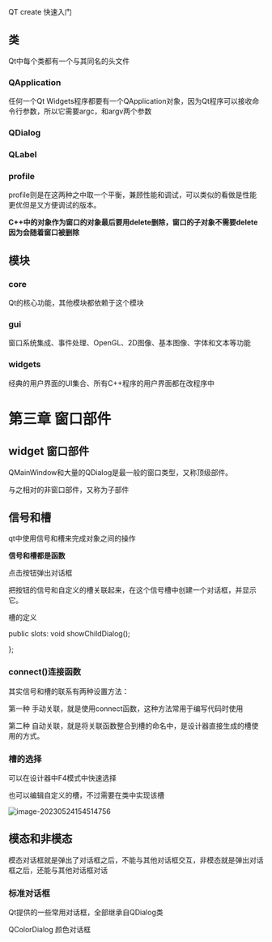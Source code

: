 QT create 快速入门



## 类

Qt中每个类都有一个与其同名的头文件

### QApplication

任何一个Qt Widgets程序都要有一个QApplication对象，因为Qt程序可以接收命令行参数，所以它需要argc，和argv两个参数

### QDialog



### QLabel

### profile

profile则是在这两种之中取一个平衡，兼顾性能和调试，可以类似的看做是性能更优但是又方便调试的版本。





**C++中的对象作为窗口的对象最后要用delete删除，窗口的子对象不需要delete因为会随着窗口被删除**



## 模块

### core

Qt的核心功能，其他模块都依赖于这个模块

### gui

窗口系统集成、事件处理、OpenGL、2D图像、基本图像、字体和文本等功能

### widgets

经典的用户界面的UI集合、所有C++程序的用户界面都在改程序中







# 第三章 窗口部件

## widget 窗口部件

QMainWindow和大量的QDialog是最一般的窗口类型，又称顶级部件。

与之相对的非窗口部件，又称为子部件



## 信号和槽

qt中使用信号和槽来完成对象之间的操作

**信号和槽都是函数**

点击按钮弹出对话框

把按钮的信号和自定义的槽关联起来，在这个信号槽中创建一个对话框，并显示它。

槽的定义

public slots:
    void showChildDialog();

};

### connect()连接函数

其实信号和槽的联系有两种设置方法：

第一种 手动关联，就是使用connect函数，这种方法常用于编写代码时使用

第二种 自动关联，就是将关联函数整合到槽的命名中，是设计器直接生成的槽使用的方式。



### 槽的选择

可以在设计器中F4模式中快速选择



也可以编辑自定义的槽，不过需要在类中实现该槽

![image-20230524154514756](C:\Users\Administrator\AppData\Roaming\Typora\typora-user-images\image-20230524154514756.png)

## 模态和非模态

模态对话框就是弹出了对话框之后，不能与其他对话框交互，非模态就是弹出对话框之后，还能与其他对话框对话



### 标准对话框

Qt提供的一些常用对话框，全部继承自QDialog类

QColorDialog 颜色对话框